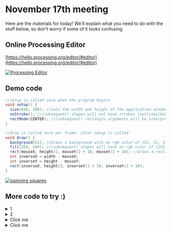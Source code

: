 # November 17th meeting

Here are the materials for today! We'll explain what you need to do with the stuff below, so don't worry if some of it looks confusing

## Online Processing Editor
[https://hello.processing.org/editor/#editor](https://hello.processing.org/editor/#editor)

[![Processing Editor](https://imgur.com/uggxDeW.png)](https://hello.processing.org/editor/#editor)


## Demo code
```java
//setup is called once when the program begins
void setup() {
  size(640, 360); //sets the width and height of the application window in pixels
  noStroke(); //(subsequent) shapes will not have strokes (outlines/borders)
  rectMode(CENTER); //(subsequent) rectangle arguments will be interpreted as (centerX, centerY, width, height)
}

//draw is called once per frame, after setup is called
void draw() {
  background(51); //draws a background with an rgb color of (51, 51, 51)
  fill(255, 204); //(subsequent) shapes will have an rgb color of (255, 255, 255) and an alpha (opacity) value of 204
  rect(mouseX, height/2, mouseY/2 + 10, mouseY/2 + 10); //draws a rectangle. mouseX, mouseY, width, and height are system variables
  int inverseX = width - mouseX;
  int inverseY = height - mouseY;
  rect(inverseX, height/2, inverseY/2 + 10, inverseY/2 + 10);
}
```

<a id="spinning squares" href="#spinning squares"><img alt="spinning squares" src="https://imgur.com/wCr45de.gif" /></a>

## More code to try :)
<details>
	<summary>1</summary>
	
	```java
	size(480, 270);
	background(0);
	noStroke();
	
	// No fourth argument means 100% opacity.
	fill(0, 0, 255);
	rect(0, 0, 240, 200);
	
	// 255 means 100% opacity.
	fill(255, 0, 0, 255);
	rect(0, 0, 480, 40);
	
	// 75% opacity.
	fill(255, 0, 0, 191);
	rect(0, 50, 480, 40);
	
	// 55% opacity.
	fill(255, 0, 0, 127);
	rect(0, 100, 480, 40);
	
	// 25% opacity.
	fill(255, 0, 0, 63);
	rect(0, 150, 480, 40);
	```
	
</details>
<details>
	<summary>2</summary> 
	hi
</details>
<details>
  <summary>Click me</summary>

  ```js
  function logSomething(something) {
  	console.log('Something', something);
  }
  ```
</details>
<details>
  <summary>Click me</summary>

  ```js
  function logSomething(something) {
  	console.log('Something', something);
  }
  ```
</details>